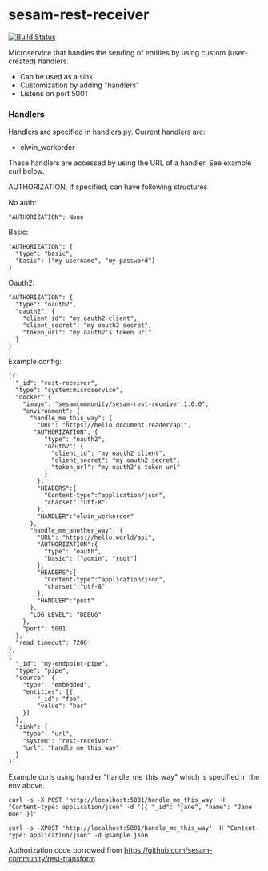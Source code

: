 # sesam-rest-receiver

[![Build Status](https://travis-ci.org/sesam-community/oracle-transform.svg?branch=master)](https://travis-ci.org/sesam-community/oracle-transform)


Microservice that handles the sending of entities by using custom (user-created) handlers. 

* Can be used as a sink
* Customization by adding "handlers"
* Listens on port 5001

### Handlers
Handlers are specified in handlers.py.
Current handlers are:
* elwin_workorder

These handlers are accessed by using the URL of a handler. See example curl below.


AUTHORIZATION, if specified, can have following structures

No auth:


    "AUTHORIZATION": None

Basic:

    "AUTHORIZATION": {
      "type": "basic",
      "basic": ["my username", "my password"]
    }

Oauth2:

    "AUTHORIZATION": {
      "type": "oauth2",
      "oauth2": {
        "client_id": "my oauth2 client",
        "client_secret": "my oauth2 secret",
        "token_url": "my oauth2's token url"
      }
    }


Example config:


    [{
      "_id": "rest-receiver",
      "type": "system:microservice",
      "docker":{
        "image": "sesamcommunity/sesam-rest-receiver:1.0.0",
        "environment": {
          "handle_me_this_way": {
            "URL": "https://hello.document.reader/api",
           "AUTHORIZATION": {
              "type": "oauth2",
              "oauth2": {
                "client_id": "my oauth2 client",
                "client_secret": "my oauth2 secret",
                "token_url": "my oauth2's token url"
              }
            },
            "HEADERS":{
              "Content-type":"application/json",
              "charset":"utf-8"
            },
            "HANDLER":"elwin_workorder"
          },          
          "handle_me_another_way": {
            "URL": "https://hello.world/api",
            "AUTHORIZATION":{
              "type": "oauth",
              "basic": ["admin", "root"]
            },
            "HEADERS":{
              "Content-type":"application/json",
              "charset":"utf-8"
            },
            "HANDLER":"post"
          },
          "LOG_LEVEL": "DEBUG"
        },
        "port": 5001
      },
      "read_timeout": 7200
    },
    {
      "_id": "my-endpoint-pipe",
      "type": "pipe",
      "source": {
        "type": "embedded",
        "entities": [{
            "_id": "foo",
            "value": "bar"
        }]
      },
      "sink": {
        "type": "url",
        "system": "rest-receiver",
        "url": "handle_me_this_way"
      }
    }]

Example curls using handler "handle_me_this_way" which is specified in the env above.

```
curl -s -X POST 'http://localhost:5001/handle_me_this_way' -H "Content-type: application/json" -d '[{ "_id": "jane", "name": "Jane Doe" }]'
```

```
curl -s -XPOST 'http://localhost:5001/handle_me_this_way' -H "Content-type: application/json" -d @sample.json
```

Authorization code borrowed from https://github.com/sesam-community/rest-transform
